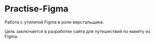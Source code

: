 # Practise-Figma
Работа с утилитой Figma в роли верстальщика.

Цель заключается в разработке сайта для путешествий по макету из Figma.
